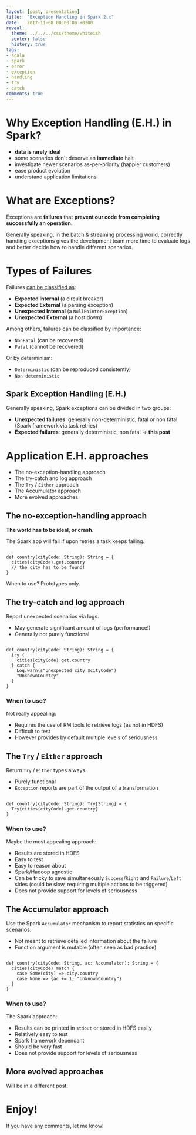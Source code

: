 ```yaml
---
layout: [post, presentation]
title:  "Exception Handling in Spark 2.x"
date:   2017-11-08 00:00:00 +0200
reveal:
  theme: ../../../css/theme/whiteish
  center: false
  history: true
tags:
- scala
- spark
- error
- exception
- handling
- try
- catch
comments: true
---
```


# Why Exception Handling (E.H.) in Spark?

- **data is rarely ideal**
- some scenarios don't deserve an **immediate** halt
- investigate newer scenarios as-per-priority (happier customers)
- ease product evolution
- understand application limitations

<!--slide-next-->

<!--more-->

# What are Exceptions?

Exceptions are **failures** that **prevent our code from completing successfully an operation**.

<!--slide-ignore-begin-->

Generally speaking, in the batch & streaming processing world, correctly handling exceptions
gives the development team more time to evaluate logs and better decide how to handle different scenarios.

<!--slide-ignore-end-->

<!--slide-next-->

# Types of Failures

<!--slide-ignore-begin-->

Failures [can be classified as](https://tersesystems.com/blog/2012/12/27/error-handling-in-scala/):

- **Expected Internal** (a circuit breaker)
- **Expected External** (a parsing exception)
- **Unexpected Internal** (a `NullPointerException`)
- **Unexpected External** (a host down)

<!--slide-ignore-end-->

Among others, failures can be classified by importance:

- `NonFatal` (can be recovered)
- `Fatal` (cannot be recovered)

<!--slide-down-->

Or by determinism:

- `Deterministic` (can be reproduced consistently)
- `Non deterministic`

<!--slide-next-->

## Spark Exception Handling (E.H.)

Generally speaking, Spark exceptions can be divided in two groups:

- **Unexpected failures**: generally non-deterministic, fatal or non fatal (Spark framework via task retries)
- **Expected failures**: generally deterministic, non fatal -> **this post**

<!--slide-next-->

# Application E.H. approaches

- The no-exception-handling approach
- The try-catch and log approach
- The `Try` / `Either` approach
- The Accumulator approach
- More evolved approaches

<!--slide-next-->

## The no-exception-handling approach

**The world has to be ideal, or crash.**

The Spark app will fail if upon retries a task keeps failing.

<pre><code class="scala" data-trim contenteditable>
def country(cityCode: String): String = {
  cities(cityCode).get.country
  // the city has to be found!
}
</code></pre>

<!--slide-down-->

When to use? Prototypes only.

<!--slide-next-->

## The try-catch and log approach

Report unexpected scenarios via logs.

- May generate significant amount of logs (performance!)
- Generally not purely functional

<pre><code class="scala" data-trim contenteditable>
def country(cityCode: String): String = {
  try {
    cities(cityCode).get.country
  } catch {
    Log.warn(s"Unexpected city $cityCode")
    "UnknownCountry"
  }
}
</code></pre>

<!--slide-down-->

### When to use?

Not really appealing:

- Requires the use of RM tools to retrieve logs (as not in HDFS)
- Difficult to test
- However provides by default multiple levels of seriousness


<!--slide-next-->

## The `Try` / `Either` approach

Return `Try` / `Either` types always.

- Purely functional
- `Exception` reports are part of the output of a transformation

<pre><code class="scala" data-trim contenteditable>
def country(cityCode: String): Try[String] = {
  Try{cities(cityCode).get.country}
}
</code></pre>

<!--slide-down-->

### When to use?

Maybe the most appealing approach:

- Results are stored in HDFS
- Easy to test
- Easy to reason about
- Spark/Hadoop agnostic
- Can be tricky to save simultaneously `Success`/`Right` and `Failure`/`Left` sides (could be slow, requiring multiple actions to be triggered)
- Does not provide support for levels of seriousness

<!--slide-next-->

## The Accumulator approach

Use the Spark `Accumulator` mechanism to report statistics on specific scenarios.

- Not meant to retrieve detailed information about the failure
- Function argument is mutable (often seen as bad practice)

<pre><code class="scala" data-trim contenteditable>
def country(cityCode: String, ac: Accumulator): String = {
  cities(cityCode) match {
    case Some(city) => city.country
    case None => {ac += 1; "UnknownCountry"}
  }
}
</code></pre>

<!--slide-down-->

### When to use?

The Spark approach:

- Results can be printed in `stdout` or stored in HDFS easily
- Relatively easy to test
- Spark framework dependant
- Should be very fast
- Does not provide support for levels of seriousness

<!--slide-next-->

## More evolved approaches

Will be in a different post.

<!--slide-next-->

# Enjoy!

If you have any comments, let me know!


